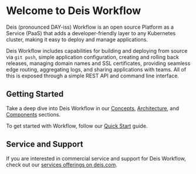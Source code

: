 # Welcome to Deis Workflow

Deis (pronounced DAY-iss) Workflow is an open source Platform as a Service (PaaS) that adds a developer-friendly layer
to any Kubernetes cluster, making it easy to deploy and manage applications.

Deis Workflow includes capabilities for building and deploying from source via `git push`, simple application
configuration, creating and rolling back releases, managing domain names and SSL certificates, providing seamless edge
routing, aggregating logs, and sharing applications with teams. All of this is exposed through a simple REST API and
command line interface.

## Getting Started

Take a deep dive into Deis Workflow in our [Concepts][concepts], [Architecture][arch], and [Components][components]
sections.

To get started with Workflow, follow our [Quick Start][quickstart] guide.

## Service and Support

If you are interested in commercial service and support for Deis Workflow, check out our [services offerings on deis.com](https://deis.com/services).

[arch]: understanding-workflow/architecture.md
[concepts]: understanding-workflow/concepts.md
[components]: understanding-workflow/components.md
[quickstart]: quickstart/index.md
